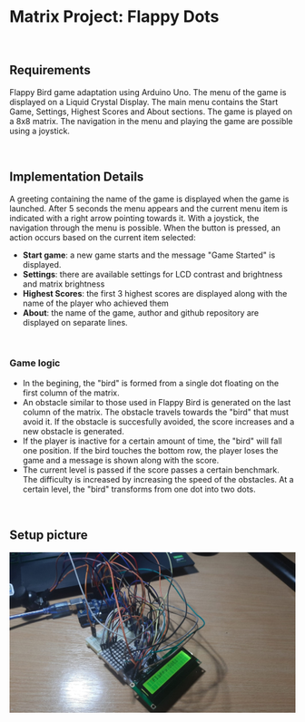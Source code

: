 # Matrix Project: Flappy Dots
<br/>

## Requirements

Flappy Bird game adaptation using Arduino Uno. 
The menu of the game is displayed on a Liquid Crystal Display. The main menu contains the Start Game, Settings, Highest Scores and About sections. 
The game is played on a 8x8 matrix.
The navigation in the menu and playing the game are possible using a joystick. 

<br/>

## Implementation Details

A greeting containing the name of the game is displayed when the game is launched. After 5 seconds the menu appears and the current menu item is indicated with a right arrow pointing towards it. With a joystick, the navigation through the menu is possible. When the button is pressed, an action occurs based on the current item selected: 

- **Start game**: a new game starts and the message "Game Started" is displayed.
- **Settings**: there are available settings for LCD contrast and brightness and matrix brightness
- **Highest Scores**: the first 3 highest scores are displayed along with the name of the player who achieved them
- **About**: the name of the game, author and github repository are displayed on separate lines. 

<br/>

### Game logic
- In the begining, the "bird" is formed from a single dot floating on the first column of the matrix. 
- An obstacle similar to those used in Flappy Bird is generated on the last column of the matrix. The obstacle travels towards the "bird" that must avoid it. If the obstacle is succesfully avoided, the score increases and a new obstacle is generated.
- If the player is inactive for a certain amount of time, the "bird" will fall one position. If the bird touches the bottom row, the player loses the game and a message is shown along with the score. 
- The current level is passed if the score passes a certain benchmark. The difficulty is increased by increasing the speed of the obstacles. At a certain level, the "bird" transforms from one dot into two dots. 

<br/>

## Setup picture
![](https://github.com/StefaniaCarutasu/Flappy-Dots/blob/main/setup_picture_phase1.jpeg)

